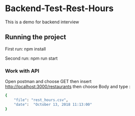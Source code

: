 # Backend-Test-Rest-Hours

This is a demo for backend interview

## Running the project

First run: npm install

Second run: npm run start

### Work with API

Open postman and choose GET then insert [http://localhost:3000/restaurants](http://localhost:3000/restaurants)
then choose Body and type :

```bash
{
	"file": "rest_hours.csv",
	"date":  "October 13, 2018 11:13:00"
}
```